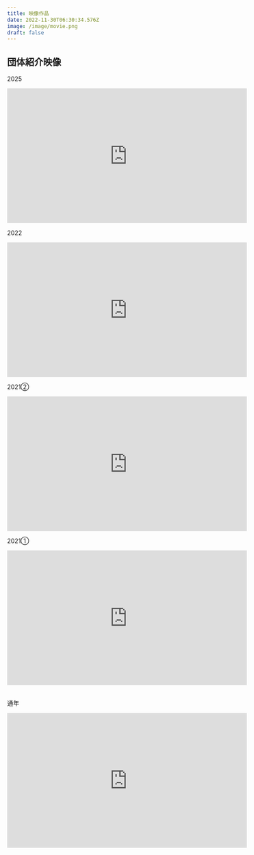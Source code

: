 ```yaml
---
title: 映像作品
date: 2022-11-30T06:30:34.576Z
image: /image/movie.png
draft: false
---
```

## 団体紹介映像 ﻿ 

2025  
<iframe width="560" height="315" src="https://www.youtube.com/embed/HaF725wz7dw" title="YouTube Shorts video player" frameborder="0" allow="accelerometer; autoplay; clipboard-write; encrypted-media; gyroscope; picture-in-picture" allowfullscreen></iframe>  

2022  
<iframe width="560" height="315" src="https://www.youtube.com/embed/Rku8YdnRfgE" title="YouTube video player" frameborder="0" allow="accelerometer; autoplay; clipboard-write; encrypted-media; gyroscope; picture-in-picture" allowfullscreen></iframe>  

2021②  
<iframe width="560" height="315" src="https://www.youtube.com/embed/w6ImPbRTtNQ" title="YouTube video player" frameborder="0" allow="accelerometer; autoplay; clipboard-write; encrypted-media; gyroscope; picture-in-picture" allowfullscreen></iframe>  

2021①  
<iframe width="560" height="315" src="https://www.youtube.com/embed/UPspgPiYpY4" title="YouTube video player" frameborder="0" allow="accelerometer; autoplay; clipboard-write; encrypted-media; gyroscope; picture-in-picture" allowfullscreen></iframe> ﻿ 

通年  
<iframe width="560" height="315" src="https://www.youtube.com/embed/S1N913eKvoQ" title="YouTube video player" frameborder="0" allow="accelerometer; autoplay; clipboard-write; encrypted-media; gyroscope; picture-in-picture" allowfullscreen></iframe>
